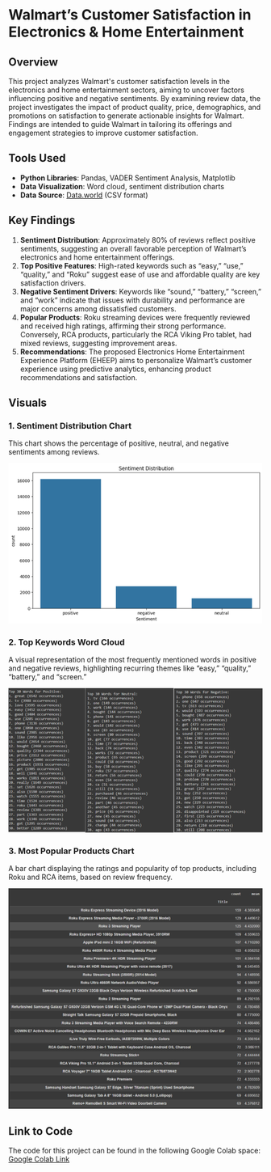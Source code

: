 # Walmart’s Customer Satisfaction in Electronics & Home Entertainment

## Overview
This project analyzes Walmart's customer satisfaction levels in the electronics and home entertainment sectors, aiming to uncover factors influencing positive and negative sentiments. By examining review data, the project investigates the impact of product quality, price, demographics, and promotions on satisfaction to generate actionable insights for Walmart. Findings are intended to guide Walmart in tailoring its offerings and engagement strategies to improve customer satisfaction.

## Tools Used
- **Python Libraries**: Pandas, VADER Sentiment Analysis, Matplotlib
- **Data Visualization**: Word cloud, sentiment distribution charts
- **Data Source**: [Data.world](https://data.world/login?next=%2Fpromptcloud%2Fwalmart-product-listing-data-2020%2Fworkspace%2Ffile%3Ffilename%3Dmarketing_sample_for_walmart_com-walmart_com_product_reviews__20200101_20200331.zip) (CSV format)


## Key Findings
1. **Sentiment Distribution**: Approximately 80% of reviews reflect positive sentiments, suggesting an overall favorable perception of Walmart’s electronics and home entertainment offerings.
2. **Top Positive Features**: High-rated keywords such as “easy,” “use,” “quality,” and “Roku” suggest ease of use and affordable quality are key satisfaction drivers.
3. **Negative Sentiment Drivers**: Keywords like “sound,” “battery,” “screen,” and “work” indicate that issues with durability and performance are major concerns among dissatisfied customers.
4. **Popular Products**: Roku streaming devices were frequently reviewed and received high ratings, affirming their strong performance. Conversely, RCA products, particularly the RCA Viking Pro tablet, had mixed reviews, suggesting improvement areas.
5. **Recommendations**: The proposed Electronics Home Entertainment Experience Platform (EHEEP) aims to personalize Walmart’s customer experience using predictive analytics, enhancing product recommendations and satisfaction.

## Visuals
### 1. Sentiment Distribution Chart
This chart shows the percentage of positive, neutral, and negative sentiments among reviews.

![Sentiment Distribution Chart](images/project1/Sentiment%20Distribution.png)

### 2. Top Keywords Word Cloud
A visual representation of the most frequently mentioned words in positive and negative reviews, highlighting recurring themes like “easy,” “quality,” “battery,” and “screen.”

![Top Keywords Word Cloud](images/project1/Top%2030%20Word%20Sentiments.png)

### 3. Most Popular Products Chart
A bar chart displaying the ratings and popularity of top products, including Roku and RCA items, based on review frequency.

![Most Popular Products Chart](images/project1/Most%20Popular%20Ratings.png)

## Link to Code
The code for this project can be found in the following Google Colab space:
[Google Colab Link](https://colab.research.google.com/drive/1JfcqwvXv0OQBUN5pslQuIQuK7qy8I3ib#scrollTo=h-JKFJ4r1rOh)

